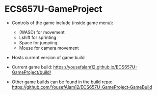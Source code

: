 # ECS657U-GameProject

- Controls of the game include (inside game menu):
    - (WASD) for movement
    - Lshift for sprinting
    - Space for jumpiing
    - Mouse for camera movement

- Hosts current version of game build
- Current game build: https://yousefalam12.github.io/ECS657U-GameProject/build/
- Other game builds can be found in the build repo: https://github.com/YousefAlam12/ECS657U-GameProject-GameBuild
